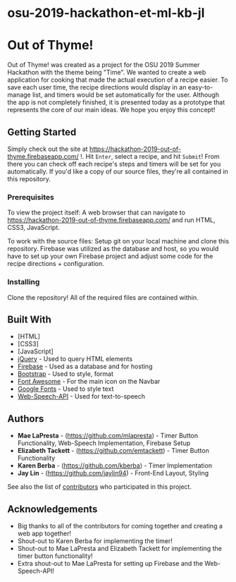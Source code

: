 # osu-2019-hackathon-et-ml-kb-jl

# Out of Thyme!

Out of Thyme! was created as a project for the OSU 2019 Summer Hackathon with the theme being "Time".
We wanted to create a web application for cooking that made the actual execution of a recipe easier. To save each user time, the recipe directions would display in an easy-to-manage list, and timers would be set automatically for the user. Although the app is not completely finished, it is presented today as a prototype that represents the core of our main ideas. We hope you enjoy this concept!

## Getting Started

Simply check out the site at https://hackathon-2019-out-of-thyme.firebaseapp.com/ !. Hit `Enter`, select a recipe, and hit `Submit`! From there you can check off each recipe's steps and timers will be set for you automatically. If you'd like a copy of our source files, they're all contained in this repository.

### Prerequisites
To view the project itself:
A web browser that can navigate to https://hackathon-2019-out-of-thyme.firebaseapp.com/ and run HTML, CSS3, JavaScript.

To work with the source files:
Setup git on your local machine and clone this repository.
Firebase was utilized as the database and host, so you would have to set up your own Firebase project and adjust some code for the recipe directions + configuration.


### Installing

Clone the repository! All of the required files are contained within.

## Built With

* [HTML]
* [CSS3]
* [JavaScript]
* [jQuery](https://jquery.com/) - Used to query HTML elements
* [Firebase](https://firebase.google.com/) - Used as a database and for hosting
* [Bootstrap](https://getbootstrap.com/) - Used to style, format
* [Font Awesome](https://fontawesome.com/) - For the main icon on the Navbar
* [Google Fonts](https://fonts.google.com/) - Used to style text
* [Web-Speech-API](https://w3c.github.io/speech-api/) - Used for text-to-speech


## Authors

* **Mae LaPresta**  - (https://github.com/mlapresta) - Timer Button Functionality, Web-Speech Implementation, Firebase Setup
* **Elizabeth Tackett** - (https://github.com/emtackett) - Timer Button Functionality
* **Karen Berba** - (https://github.com/kberba) - Timer Implementation
* **Jay Lin** - (https://github.com/jaylin94) - Front-End Layout, Styling

See also the list of [contributors](https://github.com/your/project/contributors) who participated in this project.

## Acknowledgements

* Big thanks to all of the contributors for coming together and creating a web app together!
* Shout-out to Karen Berba for implementing the timer!
* Shout-out to Mae LaPresta and Elizabeth Tackett for implementing the timer button functionality!
* Extra shout-out to Mae LaPresta for setting up Firebase and the Web-Speech-API!
